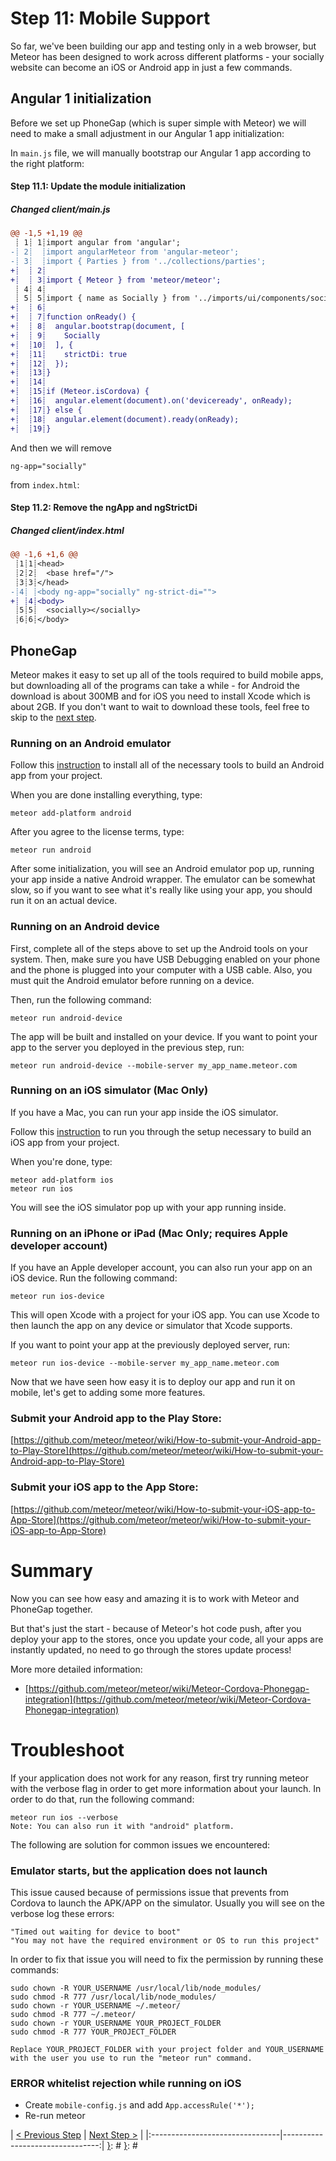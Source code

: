 [{]: <region> (header)
# Step 11: Mobile Support
[}]: #
[{]: <region> (body)
So far, we've been building our app and testing only in a web browser,
but Meteor has been designed to work across different platforms - your socially website can become an iOS or Android app in just a few commands.

## Angular 1 initialization

Before we set up PhoneGap (which is super simple with Meteor) we will need to make a small adjustment in our Angular 1 app initialization:

In `main.js` file, we will manually bootstrap our Angular 1 app according to the right platform:

[{]: <helper> (diff_step 11.1)
#### Step 11.1: Update the module initialization

##### Changed client/main.js
```diff
@@ -1,5 +1,19 @@
 ┊ 1┊ 1┊import angular from 'angular';
-┊ 2┊  ┊import angularMeteor from 'angular-meteor';
-┊ 3┊  ┊import { Parties } from '../collections/parties';
+┊  ┊ 2┊
+┊  ┊ 3┊import { Meteor } from 'meteor/meteor';
 ┊ 4┊ 4┊
 ┊ 5┊ 5┊import { name as Socially } from '../imports/ui/components/socially/socially';
+┊  ┊ 6┊
+┊  ┊ 7┊function onReady() {
+┊  ┊ 8┊  angular.bootstrap(document, [
+┊  ┊ 9┊    Socially
+┊  ┊10┊  ], {
+┊  ┊11┊    strictDi: true
+┊  ┊12┊  });
+┊  ┊13┊}
+┊  ┊14┊
+┊  ┊15┊if (Meteor.isCordova) {
+┊  ┊16┊  angular.element(document).on('deviceready', onReady);
+┊  ┊17┊} else {
+┊  ┊18┊  angular.element(document).ready(onReady);
+┊  ┊19┊}
```
[}]: #

And then we will remove

    ng-app="socially"

from `index.html`:

[{]: <helper> (diff_step 11.2)
#### Step 11.2: Remove the ngApp and ngStrictDi

##### Changed client/index.html
```diff
@@ -1,6 +1,6 @@
 ┊1┊1┊<head>
 ┊2┊2┊  <base href="/">
 ┊3┊3┊</head>
-┊4┊ ┊<body ng-app="socially" ng-strict-di="">
+┊ ┊4┊<body>
 ┊5┊5┊  <socially></socially>
 ┊6┊6┊</body>
```
[}]: #

## PhoneGap

Meteor makes it easy to set up all of the tools required to build mobile apps, but downloading all of the programs can take a while - for Android the download is about 300MB and for iOS you need to install Xcode which is about 2GB.
If you don't want to wait to download these tools, feel free to skip to the [next step](/tutorial/step_12).

### Running on an Android emulator

Follow this [instruction](https://github.com/meteor/meteor/wiki/Mobile-Development-Install:-Android-on-Mac) to install all of the necessary tools to build an Android app from your project.

When you are done installing everything, type:

    meteor add-platform android

After you agree to the license terms, type:

    meteor run android

After some initialization, you will see an Android emulator pop up, running your app inside a native Android wrapper.
The emulator can be somewhat slow, so if you want to see what it's really like using your app, you should run it on an actual device.

### Running on an Android device

First, complete all of the steps above to set up the Android tools on your system.
Then, make sure you have USB Debugging enabled on your phone and the phone is plugged into your computer with a USB cable.
Also, you must quit the Android emulator before running on a device.

Then, run the following command:

    meteor run android-device

The app will be built and installed on your device. If you want to point your app to the server you deployed in the previous step, run:

    meteor run android-device --mobile-server my_app_name.meteor.com

### Running on an iOS simulator (Mac Only)

If you have a Mac, you can run your app inside the iOS simulator.

Follow this [instruction](https://github.com/meteor/meteor/wiki/Mobile-Development-Install:-iOS-on-Mac) to run you through the setup necessary to build an iOS app from your project.

When you're done, type:

    meteor add-platform ios
    meteor run ios

You will see the iOS simulator pop up with your app running inside.

### Running on an iPhone or iPad (Mac Only; requires Apple developer account)

If you have an Apple developer account, you can also run your app on an iOS device. Run the following command:

    meteor run ios-device

This will open Xcode with a project for your iOS app. You can use Xcode to then launch the app on any device or simulator that Xcode supports.

If you want to point your app at the previously deployed server, run:

    meteor run ios-device --mobile-server my_app_name.meteor.com

Now that we have seen how easy it is to deploy our app and run it on mobile, let's get to adding some more features.

### Submit your Android app to the Play Store:

[https://github.com/meteor/meteor/wiki/How-to-submit-your-Android-app-to-Play-Store](https://github.com/meteor/meteor/wiki/How-to-submit-your-Android-app-to-Play-Store)

### Submit your iOS app to the App Store:

[https://github.com/meteor/meteor/wiki/How-to-submit-your-iOS-app-to-App-Store](https://github.com/meteor/meteor/wiki/How-to-submit-your-iOS-app-to-App-Store)

# Summary

Now you can see how easy and amazing it is to work with Meteor and PhoneGap together.

But that's just the start - because of Meteor's hot code push, after you deploy your app to the stores, once you update your code, all your apps are
instantly updated, no need to go through the stores update process!

More more detailed information:

* [https://github.com/meteor/meteor/wiki/Meteor-Cordova-Phonegap-integration](https://github.com/meteor/meteor/wiki/Meteor-Cordova-Phonegap-integration)

# Troubleshoot

If your application does not work for any reason, first try running meteor with the verbose flag in order to get more information about your launch. In order to do that, run the following command:

    meteor run ios --verbose
    Note: You can also run it with "android" platform.

The following are solution for common issues we encountered:

### Emulator starts, but the application does not launch
This issue caused because of permissions issue that prevents from Cordova to launch the APK/APP on the simulator.
Usually you will see on the verbose log these errors:

    "Timed out waiting for device to boot"
    "You may not have the required environment or OS to run this project"
In order to fix that issue you will need to fix the permission by running these commands:

    sudo chown -R YOUR_USERNAME /usr/local/lib/node_modules/
    sudo chmod -R 777 /usr/local/lib/node_modules/
    sudo chown -r YOUR_USERNAME ~/.meteor/
    sudo chmod -R 777 ~/.meteor/
    sudo chown -r YOUR_USERNAME YOUR_PROJECT_FOLDER
    sudo chmod -R 777 YOUR_PROJECT_FOLDER

    Replace YOUR_PROJECT_FOLDER with your project folder and YOUR_USERNAME with the user you use to run the "meteor run" command.

### ERROR whitelist rejection while running on iOS

* Create `mobile-config.js` and add `App.accessRule('*');`
* Re-run meteor

[}]: #
[{]: <region> (footer)
[{]: <helper> (nav_step)
| [< Previous Step](step10.md) | [Next Step >](step12.md) |
|:--------------------------------|--------------------------------:|
[}]: #
[}]: #